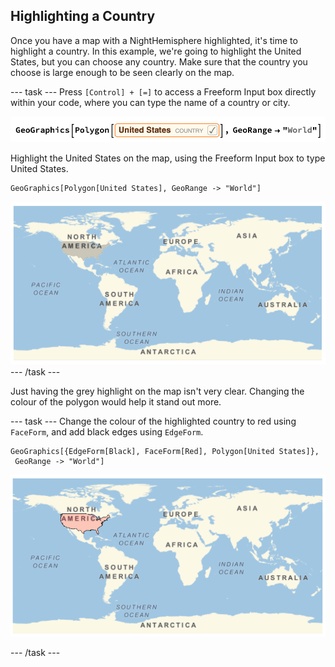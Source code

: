 ## Highlighting a Country

Once you have a map with a NightHemisphere highlighted, it's time to highlight a country. In this example, we're going to highlight the United States, but you can choose any country. Make sure that the country you choose is large enough to be seen clearly on the map.


--- task ---
Press `[Control] + [=]` to access a Freeform Input box directly within your code, where you can type the name of a country or city.

![FreeForm Linguistic Input](images/FreeForm.png)

Highlight the United States on the map, using the Freeform Input box to type United States.

```
GeoGraphics[Polygon[United States], GeoRange -> "World"]
```

![Country Polygon](images/Polygon.png)
--- /task ---

Just having the grey highlight on the map isn't very clear. Changing the colour of the polygon would help it stand out more.

--- task ---
Change the colour of the highlighted country to red using `FaceForm`, and add black edges using `EdgeForm`.

```
GeoGraphics[{EdgeForm[Black], FaceForm[Red], Polygon[United States]}, 
 GeoRange -> "World"]
 ```
![Country Polygon](images/RedPolygon.png)

--- /task ---
